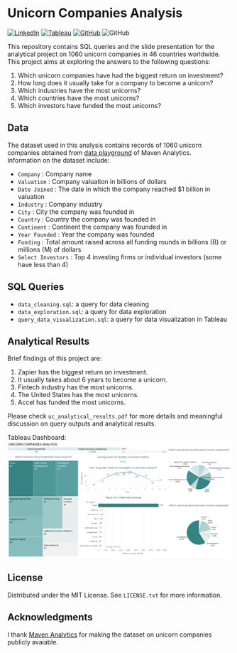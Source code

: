# Unicorn Companies Analysis


[![LinkedIn](https://img.shields.io/badge/-LinkedIn-black.svg?style=for-the-badge&logo=linkedin&colorB=555)](https://www.linkedin.com/in/bopithbun/) [![Tableau](https://img.shields.io/badge/Tableau-E97627?style=for-the-badge&logo=Tableau&logoColor=white&colorB=555)](https://public.tableau.com/app/profile/bopith.bun) [![GitHub](https://img.shields.io/badge/GitHub-100000?style=for-the-badge&logo=github&logoColor=white&colorB=555)](https://github.com/bopith) <img alt="GitHub" src="https://img.shields.io/github/license/bopith/UnicornCompanies?style=for-the-badge"> 




This repository contains SQL queries and the slide presentation for the analytical project on 1060 unicorn companies in 46 countries worldwide. This project aims at exploring the answers to the following questions:
1. Which unicorn companies have had the biggest return on investment?
2. How long does it usually take for a company to become a unicorn?
3. Which industries have the most unicorns? 
4. Which countries have the most unicorns? 
5. Which investors have funded the most unicorns?


## Data

The dataset used in this analysis contains records of 1060 unicorn companies obtained from [data playground](https://www.mavenanalytics.io/data-playground) of Maven Analytics. <br />
Information on the dataset include:
- `Company` : Company name
- `Valuation` : Company valuation in billions of dollars
- `Date Joined` : The date in which the company reached $1 billion in valuation
- `Industry` : Company industry
- `City` : City the company was founded in
- `Country` : Country the company was founded in
- `Continent` : Continent the company was founded in
- `Year Founded` : Year the company was founded
- `Funding` : Total amount raised across all funding rounds in billions (B) or millions (M) of dollars
- `Select Investors` : Top 4 investing firms or individual investors (some have less than 4)


## SQL Queries

- `data_cleaning.sql`: a query for data cleaning
- `data_exploration.sql`: a query for data exploration
- `query_data_visualization.sql`: a query for data visualization in Tableau


## Analytical Results

Brief findings of this project are:
1. Zapier has the biggest return on investment.
2. It usually takes about 6 years to become a unicorn.
3. Fintech industry has the most unicorns.
4. The United States has the most unicorns.
5. Accel has funded the most unicorns.

Please check `uc_analytical_results.pdf` for more details and meaningful discussion on query outputs and analytical results.

Tableau Dashboard:
![Dashboard](/img/dashboard.png?raw=true)

## License

Distributed under the MIT License. See `LICENSE.txt` for more information.


## Acknowledgments

I thank [Maven Analytics](https://www.mavenanalytics.io/) for making the dataset on unicorn companies publicly avaiable.
